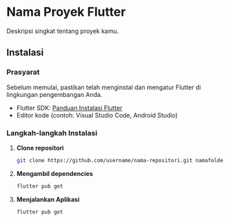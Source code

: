# Nama Proyek Flutter

Deskripsi singkat tentang proyek kamu.

## Instalasi

### Prasyarat

Sebelum memulai, pastikan telah menginstal dan mengatur Flutter di lingkungan pengembangan Anda.

- Flutter SDK: [Panduan Instalasi Flutter](https://flutter.dev/docs/get-started/install)
- Editor kode (contoh: Visual Studio Code, Android Studio)

### Langkah-langkah Instalasi

1. **Clone repositori**

    ```bash
   git clone https://github.com/username/nama-repositori.git namafolder

2. **Mengambil dependencies**

    ```bash
    flutter pub get

3. **Menjalankan Aplikasi**

    ```bash
    flutter pub get